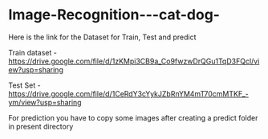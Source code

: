# Image-Recognition---cat-dog-

Here is the link for the Dataset for Train, Test and predict

Train dataset - https://drive.google.com/file/d/1zKMpi3CB9a_Co9fwzwDrQGu1TqD3FQcl/view?usp=sharing

Test Set - https://drive.google.com/file/d/1CeRdY3cYykJZbRnYM4mT70cmMTKF_-ym/view?usp=sharing

For prediction you have to copy some images after creating a predict folder in present directory


